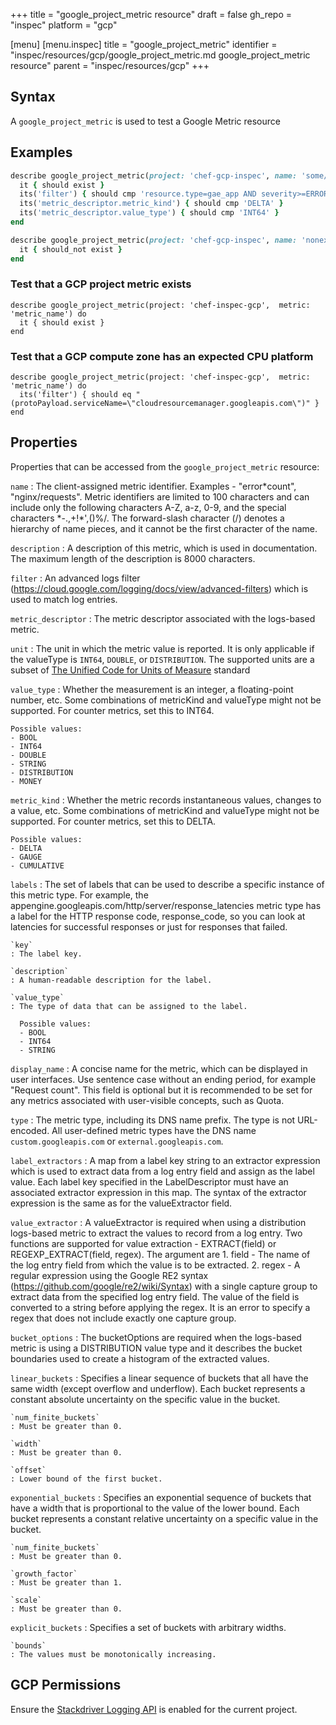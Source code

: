 +++
title = "google_project_metric resource"
draft = false
gh_repo = "inspec"
platform = "gcp"

[menu]
  [menu.inspec]
    title = "google_project_metric"
    identifier = "inspec/resources/gcp/google_project_metric.md google_project_metric resource"
    parent = "inspec/resources/gcp"
+++

## Syntax

A `google_project_metric` is used to test a Google Metric resource

## Examples

```ruby
describe google_project_metric(project: 'chef-gcp-inspec', name: 'some/metric') do
  it { should exist }
  its('filter') { should cmp 'resource.type=gae_app AND severity>=ERROR' }
  its('metric_descriptor.metric_kind') { should cmp 'DELTA' }
  its('metric_descriptor.value_type') { should cmp 'INT64' }
end

describe google_project_metric(project: 'chef-gcp-inspec', name: 'nonexistent') do
  it { should_not exist }
end
```

### Test that a GCP project metric exists

    describe google_project_metric(project: 'chef-inspec-gcp',  metric: 'metric_name') do
      it { should exist }
    end

### Test that a GCP compute zone has an expected CPU platform

    describe google_project_metric(project: 'chef-inspec-gcp',  metric: 'metric_name') do
      its('filter') { should eq "(protoPayload.serviceName=\"cloudresourcemanager.googleapis.com\")" }
    end

## Properties

Properties that can be accessed from the `google_project_metric` resource:

`name`
: The client-assigned metric identifier. Examples - "error*count", "nginx/requests". Metric identifiers are limited to 100 characters and can include only the following characters A-Z, a-z, 0-9, and the special characters *-.,+!\*',()%/. The forward-slash character (/) denotes a hierarchy of name pieces, and it cannot be the first character of the name.

`description`
: A description of this metric, which is used in documentation. The maximum length of the description is 8000 characters.

`filter`
: An advanced logs filter (https://cloud.google.com/logging/docs/view/advanced-filters) which is used to match log entries.

`metric_descriptor`
: The metric descriptor associated with the logs-based metric.

  `unit`
  : The unit in which the metric value is reported. It is only applicable if the valueType is `INT64`, `DOUBLE`, or `DISTRIBUTION`. The supported units are a subset of [The Unified Code for Units of Measure](http://unitsofmeasure.org/ucum.html) standard

  `value_type`
  : Whether the measurement is an integer, a floating-point number, etc. Some combinations of metricKind and valueType might not be supported. For counter metrics, set this to INT64.

    Possible values:
    - BOOL
    - INT64
    - DOUBLE
    - STRING
    - DISTRIBUTION
    - MONEY

  `metric_kind`
  : Whether the metric records instantaneous values, changes to a value, etc. Some combinations of metricKind and valueType might not be supported. For counter metrics, set this to DELTA.

    Possible values:
    - DELTA
    - GAUGE
    - CUMULATIVE

  `labels`
  : The set of labels that can be used to describe a specific instance of this metric type. For example, the appengine.googleapis.com/http/server/response_latencies metric type has a label for the HTTP response code, response_code, so you can look at latencies for successful responses or just for responses that failed.

    `key`
    : The label key.

    `description`
    : A human-readable description for the label.

    `value_type`
    : The type of data that can be assigned to the label.

      Possible values:
      - BOOL
      - INT64
      - STRING

  `display_name`
  : A concise name for the metric, which can be displayed in user interfaces. Use sentence case  without an ending period, for example "Request count". This field is optional but it is  recommended to be set for any metrics associated with user-visible concepts, such as Quota.

  `type`
  : The metric type, including its DNS name prefix. The type is not URL-encoded. All user-defined metric types have the DNS name `custom.googleapis.com` or `external.googleapis.com`.

`label_extractors`
: A map from a label key string to an extractor expression which is used to extract data from a log entry field and assign as the label value. Each label key specified in the LabelDescriptor must have an associated extractor expression in this map. The syntax of the extractor expression is the same as for the valueExtractor field.

`value_extractor`
: A valueExtractor is required when using a distribution logs-based metric to extract the values to record from a log entry. Two functions are supported for value extraction - EXTRACT(field) or REGEXP_EXTRACT(field, regex). The argument are 1. field - The name of the log entry field from which the value is to be extracted. 2. regex - A regular expression using the Google RE2 syntax (https://github.com/google/re2/wiki/Syntax) with a single capture group to extract data from the specified log entry field. The value of the field is converted to a string before applying the regex. It is an error to specify a regex that does not include exactly one capture group.

`bucket_options`
: The bucketOptions are required when the logs-based metric is using a DISTRIBUTION value type and it describes the bucket boundaries used to create a histogram of the extracted values.

  `linear_buckets`
  : Specifies a linear sequence of buckets that all have the same width (except overflow and underflow). Each bucket represents a constant absolute uncertainty on the specific value in the bucket.

    `num_finite_buckets`
    : Must be greater than 0.

    `width`
    : Must be greater than 0.

    `offset`
    : Lower bound of the first bucket.

  `exponential_buckets`
  : Specifies an exponential sequence of buckets that have a width that is proportional to the value of the lower bound. Each bucket represents a constant relative uncertainty on a specific value in the bucket.

    `num_finite_buckets`
    : Must be greater than 0.

    `growth_factor`
    : Must be greater than 1.

    `scale`
    : Must be greater than 0.

  `explicit_buckets`
  : Specifies a set of buckets with arbitrary widths.

    `bounds`
    : The values must be monotonically increasing.

## GCP Permissions

Ensure the [Stackdriver Logging API](https://console.cloud.google.com/apis/library/logging.googleapis.com/) is enabled for the current project.
